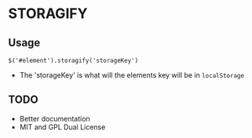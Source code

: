 STORAGIFY
=========

Usage
-----

`$('#element').storagify('storageKey')`

+ 	The 'storageKey' is what will the elements key will be in `localStorage`

TODO
----

+	Better documentation
+	MIT and GPL Dual License